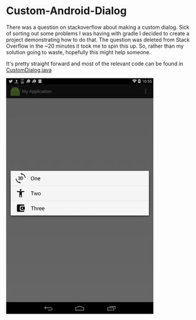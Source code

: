 # Custom-Android-Dialog
There was a question on stackoverflow about making a custom dialog. Sick of sorting out some problems I was having with gradle I decided to create a project demonstrating how to do that. The question was deleted from Stack Overflow in the ~20 minutes it took me to spin this up. So, rather than my solution going to waste, hopefully this might help someone.

It's pretty straight forward and most of the relevant code can be found in [CustomDialog.java](https://github.com/Solarnum/Custom-Android-Dialog/blob/master/src/main/java/surecoat/charliebeckwith/com/myapplication/CustomDialog.java)
</br>

 <img src="https://github.com/Solarnum/Custom-Android-Dialog/blob/master/screenshots/screenshot.png" alt="Custom Dialog" width="400" />

